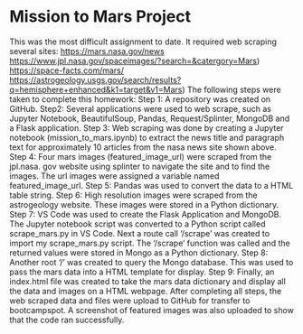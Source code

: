 # Mission to Mars Project

This was the most difficult assignment to date. It required web scraping several sites:
https://mars.nasa.gov/news
https://www.jpl.nasa.gov/spaceimages/?search=&catergory=Mars)
https://space-facts.com/mars/
https://astrogeology.usgs.gov/search/results?q=hemisphere+enhanced&k1=target&v1=Mars)
The following steps were taken to complete this homework:
Step 1: A repository was created on GitHub.
Step2: Several applications were used to web scrape, such as Jupyter Notebook, BeautifulSoup, Pandas, Request/Splinter, MongoDB and a Flask application.
Step 3: Web scraping was done by creating a Jupyter notebook (mission_to_mars.ipynb) to extract the news title and paragraph text for approximately 10 articles from the nasa news site shown above.
Step 4: Four mars images (featured_image_url) were scraped from the jpl.nasa. gov website using splinter to navigate the site and to find the images. The url images were assigned a variable named featured_image_url.
Step 5: Pandas was used to convert the data to a HTML table string.
Step 6: High resolution images were scraped from the astrogeology website. These images were stored in a Python dictionary.
Step 7: VS Code was used to create the Flask Application and MongoDB. The Jupyter notebook script was converted to a Python script called scrape_mars.py in VS Code. Next a route call ‘/scrape’ was created to import my scrape_mars.py script. The ‘/scrape’ function was called and the returned values were stored in Mongo as a Python dictionary.
Step 8: Another root ‘/’ was created to query the Mongo database. This was used to pass the mars data into a HTML template for display.
Step 9: Finally, an index.html file was created to take the mars data dictionary and display all the data and images on a HTML webpage.
After completing all steps, the web scraped data and files were upload to GitHub for transfer to bootcampspot.  A screenshot of featured images was also uploaded to show that the code ran successfully.

